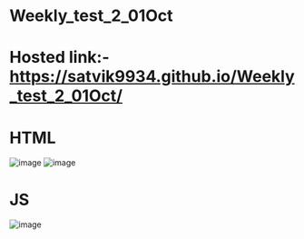 # Weekly_test_2_01Oct
# Hosted link:- https://satvik9934.github.io/Weekly_test_2_01Oct/

# HTML
![image](https://github.com/satvik9934/Weekly_Test_2_JS/assets/87279121/5da1a19d-e7a2-4a2b-8638-6fae4bb78dee)
![image](https://github.com/satvik9934/Weekly_Test_2_JS/assets/87279121/5cd4ef78-051f-4a42-a16c-57da224c1098)

# JS
![image](https://github.com/satvik9934/Weekly_Test_2_JS/assets/87279121/ecbb3a3d-88d7-46bd-b8f6-8f6755180e64)
